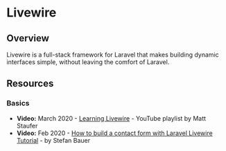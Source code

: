 # Livewire

## Overview

Livewire is a full-stack framework for Laravel that makes building  dynamic interfaces simple, without leaving the comfort of Laravel.

## Resources

### Basics

* **Video:** March 2020 - [Learning Livewire](https://www.youtube.com/playlist?list=PLgJIx0-UaB9QYjno8U4Sw_u_NrSCanQYB) - YouTube playlist by Matt Staufer
* **Video:** Feb 2020 - [How to build a contact form with Laravel Livewire Tutorial](https://www.youtube.com/watch?v=Qljh8w5YX44&feature=youtu.be) - by Stefan Bauer